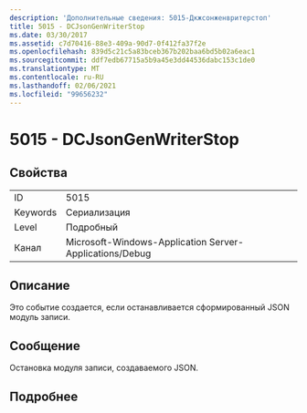 ```yaml
---
description: 'Дополнительные сведения: 5015-Дкжсонженвритерстоп'
title: 5015 - DCJsonGenWriterStop
ms.date: 03/30/2017
ms.assetid: c7d70416-88e3-409a-90d7-0f412fa37f2e
ms.openlocfilehash: 839d5c21c5a83bceb367b202baa6bd5b02a6eac1
ms.sourcegitcommit: ddf7edb67715a5b9a45e3dd44536dabc153c1de0
ms.translationtype: MT
ms.contentlocale: ru-RU
ms.lasthandoff: 02/06/2021
ms.locfileid: "99656232"
---
```

# <a name="5015---dcjsongenwriterstop"></a>5015 - DCJsonGenWriterStop

## <a name="properties"></a>Свойства  
  
|||  
|-|-|  
|ID|5015|  
|Keywords|Сериализация|  
|Level|Подробный|  
|Канал|Microsoft-Windows-Application Server-Applications/Debug|  
  
## <a name="description"></a>Описание  

 Это событие создается, если останавливается сформированный JSON модуль записи.  
  
## <a name="message"></a>Сообщение  

 Остановка модуля записи, создаваемого JSON.  
  
## <a name="details"></a>Подробнее
